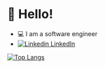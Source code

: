 # :wave: Hello!
- :computer: I am a software engineer
- [![Linkedin](https://i.stack.imgur.com/gVE0j.png) LinkedIn](https://www.linkedin.com/in/malika-kassen-lao)
&nbsp;

[![Top Langs](https://github-readme-stats.vercel.app/api/top-langs/?username=malikasen&layout=compact&show_icons=true&theme=radical)](https://github.com/malikasen/github-readme-stats)
